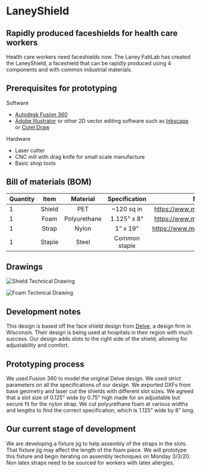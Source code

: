 # LaneyShield
## Rapidly produced faceshields for health care workers

Health care workers need faceshields now. The Laney FabLab has created the LaneyShield, a faceshield that can be rapidly produced using 4 components and with common industrial materials.

## Prerequisites for prototyping
Software
- [Autodesk Fusion 360]([autodesk.com](https://www.autodesk.com/products/fusion-360/overview))
- [Adobe Illustrator](https://www.adobe.com/products/illustrator.html) or other 2D vector editing software such as [Inkscape](https://inkscape.org/) or [Corel Draw](https://www.coreldraw.com/en/)

Hardware
- Laser cutter
- CNC mill with drag knife for small scale manufacture
- Basic shop tools

## Bill of materials (BOM)

| Quantity   |      Item      |  Material |  Specification |  McMaster  |
|----------|:-------------:|:-------:|:----:|:---:|
| 1 |  Shield | PET |  ~120 sq in | https://www.mcmaster.com/8567k64 |
| 1 |    Foam   |  Polyurethane |  1.125" x 8"  | https://www.mcmaster.com/8614k84
| 1 | Strap |    Nylon | 1" x 19"  |  https://www.mcmaster.com/88225k68  |
| 1 | Staple |    Steel | Common staple  |    |

## Drawings
![Shield Technical Drawing](https://github.com/laneyfablab/LaneyShield/blob/master/img/shieldDrawing.png "Shield Technical Drawing")

![Foam Technical Drawing](https://github.com/laneyfablab/LaneyShield/blob/master/img/foamDrawing.png "Foam Technical Drawing")


## Development notes

This design is based off the face shield design from [Delve](https://www.delve.com/insights/face-shield-designs-to-fill-the-gap), a design firm in Wisconsin. Their design is being used at hospitals in their region with much success. Our design adds slots to the right side of the shield, allowing for adjustability and comfort.

## Prototyping process

We used Fusion 360 to model the original Delve design. We used strict parameters on all the specifications of our design. We exported DXFs from base geometry and laser cut the shields with different slot sizes. We agreed that a slot size of 0.125" wide by 0.75" high made for an adjustable but secure fit for the nylon strap. We cut polyurethane foam at various widths and lengths to find the correct specification, which is 1.125" wide by 8" long.

## Our current stage of development

We are developing a fixture jig to help assembly of the straps in the slots. That fixture jig may affect the length of the foam piece. We will prototype this fixture and begin iterating on assembly techniques on Monday 3/3/20. Non latex straps need to be sourced for workers with latex allergies.

